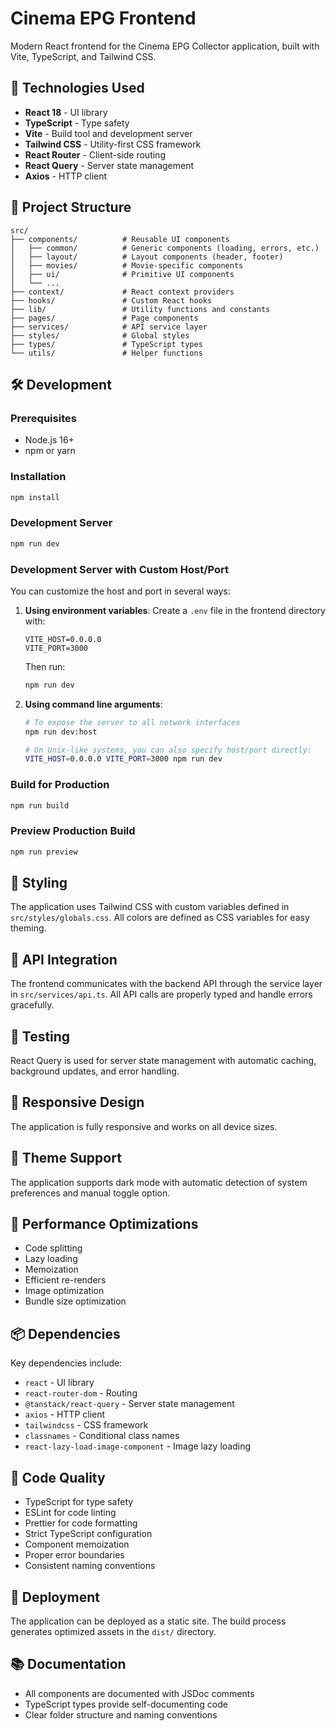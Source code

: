 # Cinema EPG Frontend

Modern React frontend for the Cinema EPG Collector application, built with Vite, TypeScript, and Tailwind CSS.

## 🚀 Technologies Used

- **React 18** - UI library
- **TypeScript** - Type safety
- **Vite** - Build tool and development server
- **Tailwind CSS** - Utility-first CSS framework
- **React Router** - Client-side routing
- **React Query** - Server state management
- **Axios** - HTTP client

## 📁 Project Structure

```
src/
├── components/          # Reusable UI components
│   ├── common/          # Generic components (loading, errors, etc.)
│   ├── layout/          # Layout components (header, footer)
│   ├── movies/          # Movie-specific components
│   ├── ui/              # Primitive UI components
│   └── ...
├── context/             # React context providers
├── hooks/               # Custom React hooks
├── lib/                 # Utility functions and constants
├── pages/               # Page components
├── services/            # API service layer
├── styles/              # Global styles
├── types/               # TypeScript types
└── utils/               # Helper functions
```

## 🛠️ Development

### Prerequisites

- Node.js 16+
- npm or yarn

### Installation

```bash
npm install
```

### Development Server

```bash
npm run dev
```

### Development Server with Custom Host/Port

You can customize the host and port in several ways:

1. **Using environment variables**:
   Create a `.env` file in the frontend directory with:
   ```env
   VITE_HOST=0.0.0.0
   VITE_PORT=3000
   ```
   Then run:
   ```bash
   npm run dev
   ```

2. **Using command line arguments**:
   ```bash
   # To expose the server to all network interfaces
   npm run dev:host
   
   # On Unix-like systems, you can also specify host/port directly:
   VITE_HOST=0.0.0.0 VITE_PORT=3000 npm run dev
   ```

### Build for Production

```bash
npm run build
```

### Preview Production Build

```bash
npm run preview
```

## 🎨 Styling

The application uses Tailwind CSS with custom variables defined in `src/styles/globals.css`. All colors are defined as CSS variables for easy theming.

## 🔄 API Integration

The frontend communicates with the backend API through the service layer in `src/services/api.ts`. All API calls are properly typed and handle errors gracefully.

## 🧪 Testing

React Query is used for server state management with automatic caching, background updates, and error handling.

## 📱 Responsive Design

The application is fully responsive and works on all device sizes.

## 🌙 Theme Support

The application supports dark mode with automatic detection of system preferences and manual toggle option.

## 🚀 Performance Optimizations

- Code splitting
- Lazy loading
- Memoization
- Efficient re-renders
- Image optimization
- Bundle size optimization

## 📦 Dependencies

Key dependencies include:
- `react` - UI library
- `react-router-dom` - Routing
- `@tanstack/react-query` - Server state management
- `axios` - HTTP client
- `tailwindcss` - CSS framework
- `classnames` - Conditional class names
- `react-lazy-load-image-component` - Image lazy loading

## 📝 Code Quality

- TypeScript for type safety
- ESLint for code linting
- Prettier for code formatting
- Strict TypeScript configuration
- Component memoization
- Proper error boundaries
- Consistent naming conventions

## 🚀 Deployment

The application can be deployed as a static site. The build process generates optimized assets in the `dist/` directory.

## 📚 Documentation

- All components are documented with JSDoc comments
- TypeScript types provide self-documenting code
- Clear folder structure and naming conventions